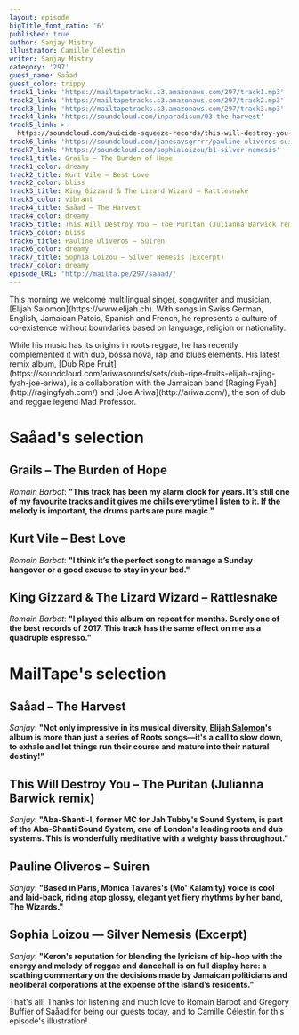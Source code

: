 ```yaml
---
layout: episode
bigTitle_font_ratio: '6'
published: true
author: Sanjay Mistry
illustrator: Camille Célestin
writer: Sanjay Mistry
category: '297'
guest_name: Saåad
guest_color: trippy
track1_link: 'https://mailtapetracks.s3.amazonaws.com/297/track1.mp3'
track2_link: 'https://mailtapetracks.s3.amazonaws.com/297/track2.mp3'
track3_link: 'https://mailtapetracks.s3.amazonaws.com/297/track3.mp3'
track4_link: 'https://soundcloud.com/inparadisum/03-the-harvest'
track5_link: >-
  https://soundcloud.com/suicide-squeeze-records/this-will-destroy-you-the-puritan-julianna-barwick-remix
track6_link: 'https://soundcloud.com/janesaysgrrrr/pauline-oliveros-suiren'
track7_link: 'https://soundcloud.com/sophialoizou/b1-silver-nemesis'
track1_title: Grails – The Burden of Hope
track1_color: dreamy
track2_title: Kurt Vile – Best Love
track2_color: bliss
track3_title: King Gizzard & The Lizard Wizard – Rattlesnake
track3_color: vibrant
track4_title: Saåad – The Harvest
track4_color: dreamy
track5_title: This Will Destroy You – The Puritan (Julianna Barwick remix)
track5_color: bliss
track6_title: Pauline Oliveros – Suiren
track6_color: dreamy
track7_title: Sophia Loizou – Silver Nemesis (Excerpt)
track7_color: dreamy
episode_URL: 'http://mailta.pe/297/saaad/'
---
```

<p id="introduction">This morning we welcome multilingual singer, songwriter and musician, [Elijah Salomon](https://www.elijah.ch). With songs in Swiss German, English, Jamaican Patois, Spanish and French, he represents a culture of co-existence without boundaries based on language, religion or nationality.</p>
<p>While his music has its origins in roots reggae, he has recently complemented it with dub, bossa nova, rap and blues elements. His latest remix album, [Dub Ripe Fruit](https://soundcloud.com/ariwasounds/sets/dub-ripe-fruits-elijah-rajing-fyah-joe-ariwa), is a collaboration with the Jamaican band [Raging Fyah](http://ragingfyah.com/) and [Joe Ariwa](http://ariwa.com/), the son of dub and reggae legend Mad Professor.</p>


# Saåad's selection


## Grails – The Burden of Hope
_Romain Barbot_: **"**This track has been my alarm clock for years. It’s still one of my favourite tracks and it gives me chills everytime I listen to it. If the melody is important, the drums parts are pure magic.**"**

## Kurt Vile – Best Love 
_Romain Barbot_: **"**I think it’s the perfect song to manage a Sunday hangover or a good excuse to stay in your bed.**"**

## King Gizzard & The Lizard Wizard – Rattlesnake
_Romain Barbot_: **"**I played this album on repeat for months. Surely one of the best records of 2017. This track has the same effect on me as a quadruple espresso.**"**


# MailTape's selection

## Saåad – The Harvest
_Sanjay_: **"**Not only impressive in its musical diversity, [Elijah Salomon](https://www.elijah.ch)'s album is more than just a series of Roots songs—it's a call to slow down, to exhale and let things run their course and mature into their natural destiny!**"**

## This Will Destroy You – The Puritan (Julianna Barwick remix)
_Sanjay_: **"**Aba-Shanti-I, former MC for Jah Tubby's Sound System, is part of the Aba-Shanti Sound System, one of London's leading roots and dub systems. This is wonderfully meditative with a  weighty bass throughout.**"**

## Pauline Oliveros – Suiren
_Sanjay_: **"**Based in Paris, Mónica Tavares's (Mo' Kalamity) voice is cool and laid-back, riding atop glossy, elegant yet fiery rhythms by her band, The Wizards.**"**

## Sophia Loizou — Silver Nemesis (Excerpt)
_Sanjay_: **"**Keron's reputation for blending the lyricism of hip-hop with the energy and melody of reggae and dancehall is on full display here: a scathing commentary on the decisions made by Jamaican politicians and neoliberal corporations at the expense of the island’s residents.**"**

<p id="outroduction">That's all! Thanks for listening and much love to Romain Barbot and Gregory Buffier of Saåad for being our guests today, and to Camille Célestin for this episode's illustration!</p>

